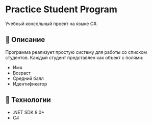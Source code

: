 # Practice Student Program

Учебный консольный проект на языке C#.

## 📌 Описание

Программа реализует простую систему для работы со списком студентов. Каждый студент представлен как объект с полями:

- Имя
- Возраст
- Средний балл
- Идентификатор

## 🧱 Технологии

- .NET SDK 8.0+
- C#

